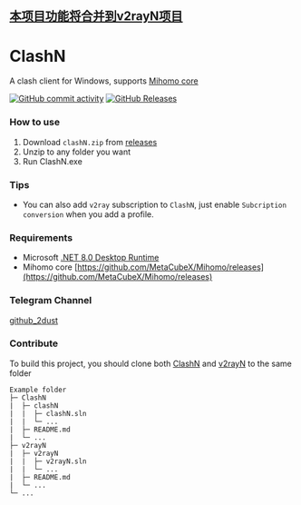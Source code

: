 ## [本项目功能将合并到v2rayN项目](https://github.com/2dust/clashN/issues/358)


# ClashN
A clash client for Windows, supports [Mihomo core](https://github.com/MetaCubeX/Mihomo)

[![GitHub commit activity](https://img.shields.io/github/commit-activity/m/2dust/clashn)](https://github.com/2dust/clashn/commits/master)
[![GitHub Releases](https://img.shields.io/github/downloads/2dust/clashn/latest/total?logo=github)](https://github.com/2dust/clashn/releases)
  
### How to use
1. Download `clashN.zip` from [releases](https://github.com/2dust/clashN/releases)
2. Unzip to any folder you want
3. Run ClashN.exe



### Tips

- You can also add `v2ray` subscription to `ClashN`, just enable `Subcription conversion` when you add a profile.



### Requirements  
- Microsoft [.NET 8.0 Desktop Runtime](https://dotnet.microsoft.com/en-us/download/dotnet/8.0/runtime) 
- Mihomo core [https://github.com/MetaCubeX/Mihomo/releases](https://github.com/MetaCubeX/Mihomo/releases)



### Telegram Channel
[github_2dust](https://t.me/github_2dust)



### Contribute

To build this project, you should clone both [ClashN](https://github.com/2dust/clashN) and [v2rayN](https://github.com/2dust/v2rayN) to the same folder
```
Example folder
├─ ClashN
|  ├─ clashN
|  |  ├─ clashN.sln
|  |  └─ ...
|  ├─ README.md
|  └─ ...
├─ v2rayN
|  ├─ v2rayN
|  |  ├─ v2rayN.sln
|  |  └─ ...
|  ├─ README.md
|  └─ ...
└─ ...
```
